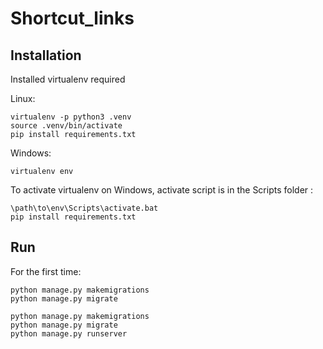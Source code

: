 # Shortcut_links

## Installation

Installed virtualenv required

Linux:
```angular2
virtualenv -p python3 .venv
source .venv/bin/activate
pip install requirements.txt
```

Windows:
```angular2
virtualenv env
```
To activate virtualenv on Windows, activate script is in the Scripts folder :
```
\path\to\env\Scripts\activate.bat
pip install requirements.txt
```


## Run

For the first time:
```
python manage.py makemigrations
python manage.py migrate
```

```angular2
python manage.py makemigrations
python manage.py migrate
python manage.py runserver
```
